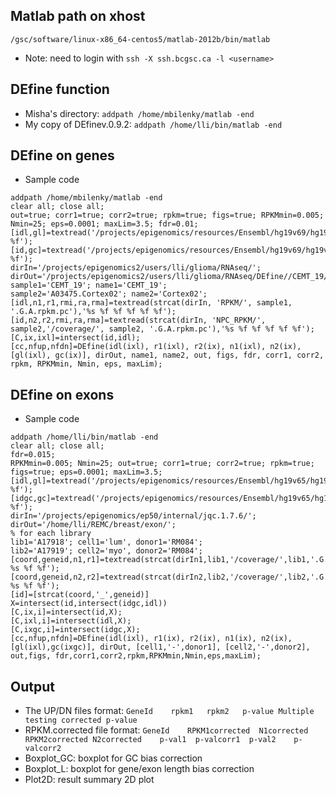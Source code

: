 ## Matlab path on xhost
`/gsc/software/linux-x86_64-centos5/matlab-2012b/bin/matlab`
* Note: need to login with `ssh -X ssh.bcgsc.ca -l <username>`         

## DEfine function
* Misha's directory: `addpath /home/mbilenky/matlab -end`
* My copy of DEfinev.0.9.2: `addpath /home/lli/bin/matlab -end`        

## DEfine on genes
* Sample code        
```
addpath /home/mbilenky/matlab -end
clear all; close all;
out=true; corr1=true; corr2=true; rpkm=true; figs=true; RPKMmin=0.005; Nmin=25; eps=0.0001; maxLim=3.5; fdr=0.01; 
[idl,gl]=textread('/projects/epigenomics/resources/Ensembl/hg19v69/hg19v69_genes.pc.EnsID.length','%s %f');
[id,gc]=textread('/projects/epigenomics/resources/Ensembl/hg19v69/hg19v69_genes.pc.EnsID.GC','%s %f');
dirIn='/projects/epigenomics2/users/lli/glioma/RNAseq/';
dirOut='/projects/epigenomics2/users/lli/glioma/RNAseq/DEfine//CEMT_19/';
sample1='CEMT_19'; name1='CEMT_19';
sample2='A03475.Cortex02'; name2='Cortex02';
[idl,n1,r1,rmi,ra,rma]=textread(strcat(dirIn, 'RPKM/', sample1, '.G.A.rpkm.pc'),'%s %f %f %f %f %f');
[id,n2,r2,rmi,ra,rma]=textread(strcat(dirIn, 'NPC_RPKM/', sample2,'/coverage/', sample2, '.G.A.rpkm.pc'),'%s %f %f %f %f %f');
[C,ix,ixl]=intersect(id,idl);
[cc,nfup,nfdn]=DEfine(idl(ixl), r1(ixl), r2(ix), n1(ixl), n2(ix), [gl(ixl), gc(ix)], dirOut, name1, name2, out, figs, fdr, corr1, corr2, rpkm, RPKMmin, Nmin, eps, maxLim);
```       

## DEfine on exons
* Sample code        
```
addpath /home/lli/bin/matlab -end
clear all; close all;
fdr=0.015;    
RPKMmin=0.005; Nmin=25; out=true; corr1=true; corr2=true; rpkm=true; figs=true; eps=0.0001; maxLim=3.5; 
[idl,gl]=textread('/projects/epigenomics/resources/Ensembl/hg19v65/hg19v65_exons_for_genes.length','%s %f');
[idgc,gc]=textread('/projects/epigenomics/resources/Ensembl/hg19v65/hg19v65_exons_for_genes.GC','%s %f');
dirIn='/projects/epigenomics/ep50/internal/jqc.1.7.6/';
dirOut='/home/lli/REMC/breast/exon/';
% for each library
lib1='A17918'; cell1='lum', donor1='RM084';
lib2='A17919'; cell2='myo', donor2='RM084';
[coord,geneid,n1,r1]=textread(strcat(dirIn1,lib1,'/coverage/',lib1,'.G.exn.A.rpkm'),'%s %s %f %f');
[coord,geneid,n2,r2]=textread(strcat(dirIn2,lib2,'/coverage/',lib2,'.G.exn.A.rpkm'),'%s %s %f %f');
[id]=[strcat(coord,'_',geneid)]
X=intersect(id,intersect(idgc,idl))
[C,ix,i]=intersect(id,X);
[C,ixl,i]=intersect(idl,X);
[C,ixgc,i]=intersect(idgc,X);
[cc,nfup,nfdn]=DEfine(idl(ixl), r1(ix), r2(ix), n1(ix), n2(ix), [gl(ixl),gc(ixgc)], dirOut, [cell1,'-',donor1], [cell2,'-',donor2], out,figs, fdr,corr1,corr2,rpkm,RPKMmin,Nmin,eps,maxLim);
```

## Output 
* The UP/DN files format: `GeneId    rpkm1   rpkm2   p-value Multiple testing corrected p-value`          
* RPKM.corrected file format: `GeneId    RPKM1corrected  N1corrected    RPKM2corrected N2corrected    p-val1  p-valcorr1  p-val2    p-valcorr2`         
* Boxplot_GC: boxplot for GC bias correction        
* Boxplot_L: boxplot for gene/exon length bias correction          
* Plot2D: result summary 2D plot         
